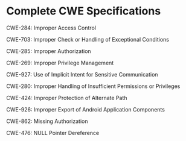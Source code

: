 

# Complete CWE Specifications

CWE-284: Improper Access Control

CWE-703: Improper Check or Handling of Exceptional Conditions

CWE-285: Improper Authorization

CWE-269: Improper Privilege Management

CWE-927: Use of Implicit Intent for Sensitive Communication

CWE-280: Improper Handling of Insufficient Permissions or Privileges 

CWE-424: Improper Protection of Alternate Path

CWE-926: Improper Export of Android Application Components

CWE-862: Missing Authorization

CWE-476: NULL Pointer Dereference